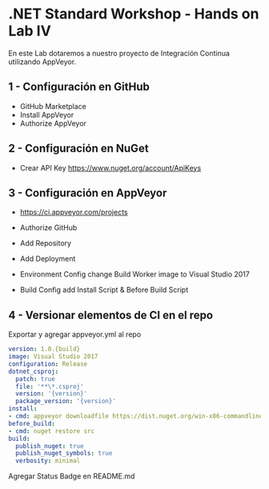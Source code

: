 # .NET Standard Workshop - Hands on Lab IV
En este Lab dotaremos a nuestro proyecto de Integración Continua utilizando AppVeyor.

## 1 - Configuración en GitHub
- GitHub Marketplace
- Install AppVeyor
- Authorize AppVeyor

## 2 - Configuración en NuGet
- Crear API Key https://www.nuget.org/account/ApiKeys

## 3 - Configuración en AppVeyor
- https://ci.appveyor.com/projects
- Authorize GitHub
- Add Repository
- Add Deployment

- Environment Config change Build Worker image to Visual Studio 2017 
- Build Config add Install Script & Before Build Script

## 4 - Versionar elementos de CI en el repo

Exportar y agregar appveyor.yml al repo

```yml
version: 1.0.{build}
image: Visual Studio 2017
configuration: Release
dotnet_csproj:
  patch: true
  file: '**\*.csproj'
  version: '{version}'
  package_version: '{version}'
install:
- cmd: appveyor downloadfile https://dist.nuget.org/win-x86-commandline/v4.3.0/nuget.exe
before_build:
- cmd: nuget restore src
build:
  publish_nuget: true
  publish_nuget_symbols: true
  verbosity: minimal
``` 
Agregar Status Badge en README.md
